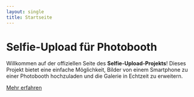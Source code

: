 ```yaml
---
layout: single
title: Startseite
---
```


# Selfie-Upload für Photobooth

Willkommen auf der offiziellen Seite des **Selfie-Upload-Projekts**! Dieses Projekt bietet eine einfache Möglichkeit, Bilder von einem Smartphone zu einer Photobooth hochzuladen und die Galerie in Echtzeit zu erweitern.

[Mehr erfahren](features.md)
